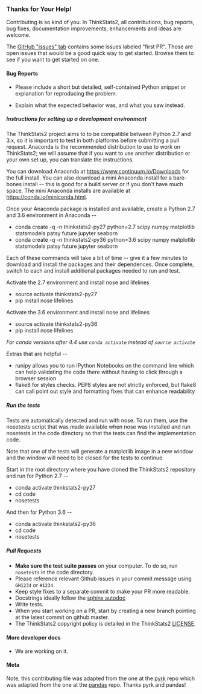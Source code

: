 ### Thanks for Your Help!

Contributing is so kind of you. In ThinkStats2, all contributions, bug reports, bug
fixes, documentation improvements, enhancements and ideas are welcome.

The [GitHub "issues" tab](https://github.com/AllenDowney/ThinkStats2/issues)
contains some issues labeled "first PR". Those are open issues that would be a
good quick way to get started. Browse them to see if you want to get started on
one.

#### Bug Reports

  - Please include a short but detailed, self-contained Python snippet or
    explanation for reproducing the problem.

  - Explain what the expected behavior was, and what you saw instead.

##### Instructions for setting up a development environment

The ThinkStats2 project aims to to be compatible between Python 2.7 and 3.x,
so it is important to test in both platforms before submitting a pull request.
Anaconda is the recommended distribution to use to work on ThinkStats2; we will
assume that if you want to use another distribution or your own set up,
you can translate the instructions.

You can download Anaconda at https://www.continuum.io/Downloads for the full
install. You can also download a mini Anaconda install for a bare-bones
install -- this is good for a build server or if you don't have much space.
The mini Anaconda installs are available at https://conda.io/miniconda.html.

Once your Anaconda package is installed and available, create a Python 2.7
and 3.6 environment in Anaconda --

 - conda create -q -n thinkstats2-py27 python=2.7 scipy numpy matplotlib statsmodels patsy future jupyter seaborn
 - conda create -q -n thinkstats2-py36 python=3.6 scipy numpy matplotlib statsmodels patsy future jupyter seaborn

Each of these commands will take a bit of time -- give it a few minutes
to download and install the packages and their dependences. Once complete,
switch to each and install additional packages needed to run and test.

Activate the 2.7 environment and install nose and lifelines

 - source activate thinkstats2-py27
 - pip install nose lifelines

Activate the 3.6 environment and install nose and lifelines

 - source activate thinkstats2-py36
 - pip install nose lifelines

*For conda versions after 4.4 use `conda activate` instead of `source activate`*


Extras that are helpful --

 - runipy allows you to run IPython Notebooks on the command line which
   can help validating the code there without having to click through
   a browser session
 - flake8 for styles checks. PEP8 styles are not strictly enforced,
   but flake8 can call point out style and formatting fixes that can
   enhance readability
   
##### Run the tests

Tests are automatically detected and run with nose. To run them, use
the nosetests script that was made available when nose was installed
and run nosetests in the code directory so that the tests can find
the implementation code.

Note that one of the tests will generate a matplotlib image in a
new window and the window will need to be closed for the tests to
continue.

Start in the root directory where you have cloned the ThinkStats2 repository
and run for Python 2.7 --

 - conda activate thinkstats2-py27
 - cd code
 - nosetests

And then for Python 3.6 --

 - conda activate thinkstats2-py36
 - cd code
 - nosetests

##### Pull Requests

  - **Make sure the test suite passes** on your computer. To do so, run `nosetests` in the code directory.
  - Please reference relevant Github issues in your commit message using `GH1234`
    or `#1234`.
  - Keep style fixes to a separate commit to make your PR more readable.
  - Docstrings ideally follow the [sphinx autodoc](https://pythonhosted.org/an_example_pypi_project/sphinx.html#function-definitions)
  - Write tests.
  - When you start working on a PR, start by creating a new branch pointing at the latest
    commit on github master.
  - The ThinkStats2 copyright policy is detailed in the ThinkStats2 [LICENSE](https://github.com/AllenDowney/ThinkStats2/blob/master/LICENSE).

#### More developer docs

* We are working on it.

#### Meta
Note, this contributing file was adapted from the one at the
[pyrk](https://github.com/pyrk/pyrk) repo which was adapted from
the one at the [pandas](https://github.com/pydata/pandas) repo.
Thanks pyrk and pandas!
